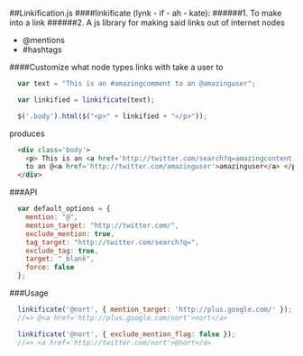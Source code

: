 ##Linkification.js
####linkificate (lynk - if - ah - kate): 
######1. To make into a link
######2. A js library for making said links out of internet nodes

- @mentions
- #hashtags

####Customize what node types links with take a user to

```javascript
  var text = "This is an #amazingcomment to an @amazinguser";

  var linkified = linkificate(text);

  $('.body').html($("<p>" + linkified + "</p>"));
```
produces

```html
  <div class='body'>
    <p> This is an <a href='http://twitter.com/search?q=amazingcontent'>#amazingcomment</a> 
    to an @<a href='http://twitter.com/amazinguser'>amazinguser</a> </p>
  </div>
```

###API
```javascript
  var default_options = {
    mention: "@",
    mention_target: "http://twitter.com/",
    exclude_mention: true,
    tag_target: "http://twitter.com/search?q=",
    exclude_tag: true,
    target: "_blank",
    force: false
  };
```

###Usage
```javascript
  linkificate('@nort', { mention_target: 'http://plus.google.com/' });
  //=> @<a href='http://plus.google.com/nort'>nort</a>

  linkificate('@nort', { exclude_mention_flag: false });
  //=> <a href='http://twitter.com/nort'>@nort</a>
  
```